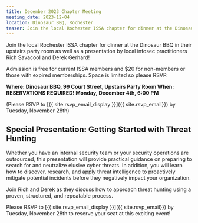 ```yaml
---
title: December 2023 Chapter Meeting
meeting_date: 2023-12-04
location: Dinosaur BBQ, Rochester
teaser: Join the local Rochester ISSA chapter for dinner at the Dinosaur BBQ in their upstairs party room as well as a presentation by local infosec practitioners Rich Savacool and Derek Gerhard!
---
```

Join the local Rochester ISSA chapter for dinner at the Dinosaur BBQ in their upstairs party room as well as a presentation by local infosec practitioners Rich Savacool and Derek Gerhard!

Admission is free for current ISSA members and $20 for non-members or those with expired memberships.  Space is limited so please RSVP.

**Where:  Dinosaur BBQ, 99 Court Street, Upstairs Party Room
When:  RESERVATIONS REQUIRED!  Monday, December 4th, 6:00 PM**

(Please RSVP to [{{ site.rsvp_email_display }}]({{ site.rsvp_email}}) by Tuesday, November 28th)
 
## Special Presentation: Getting Started with Threat Hunting

Whether you have an internal security team or your security operations are outsourced, this presentation will provide practical guidance on preparing to search for and neutralize elusive cyber threats. In addition, you will learn how to discover, research, and apply threat intelligence to proactively mitigate potential incidents before they negatively impact your organization.

Join Rich and Derek as they discuss how to approach threat hunting using a proven, structured, and repeatable process.

Please RSVP to [{{ site.rsvp_email_display }}]({{ site.rsvp_email}}) by Tuesday, November 28th to reserve your seat at this exciting event!